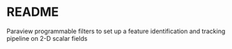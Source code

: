 # README #

Paraview programmable filters to set up a feature identification and tracking pipeline on 2-D scalar fields 

